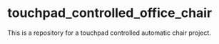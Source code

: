 # touchpad_controlled_office_chair
This is a repository for a touchpad controlled automatic chair project.
